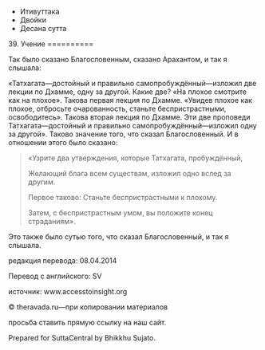 









* Итивуттака
* Двойки
* Десана сутта


39\. Учение
\=\=\=\=\=\=\=\=\=\=



Так было сказано Благословенным, сказано Арахантом, и так я слышала:


«Татхагата—достойный и правильно самопробуждённый—изложил две лекции по Дхамме, одну за другой\. Какие две? «На плохое смотрите как на плохое»\. Такова первая лекция по Дхамме\. «Увидев плохое как плохое, отбросьте очарованность, станьте беспристрастными, освободитесь»\. Такова вторая лекция по Дхамме\. Эти две проповеди Татхагата—достойный и правильно самопробуждённый—изложил одну за другой»\. Таково значение того, что сказал Благословенный\. И в отношении этого было сказано:



> «Узрите два утверждения, которые Татхагата, пробуждённый,  
> 
> Желающий блага всем существам, изложил одно вслед за другим\.  
> 
> Первое таково: Станьте беспристрастными к плохому\.  
> 
> Затем, с беспристрастным умом, вы положите конец страданиям»\.


Это также было сутью того, что сказал Благословенный, и так я слышала\.



редакция перевода: 08\.04\.2014


Перевод с английского: SV


источник: www\.accesstoinsight\.org


© theravada\.ru—при копировании материалов


просьба ставить прямую ссылку на наш сайт\.


Prepared for SuttaCentral by Bhikkhu Sujato\.






